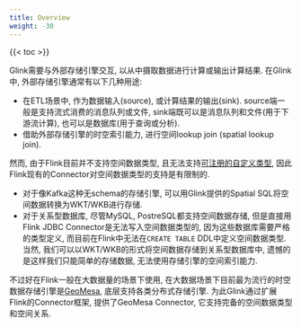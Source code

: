 ```yaml
---
title: Overview
weight: -30
---
```


{{< toc >}}

Glink需要与外部存储引擎交互, 以从中摄取数据进行计算或输出计算结果. 在Glink中, 外部存储引擎通常有以下几种用途:
+ 在ETL场景中, 作为数据输入(source), 或计算结果的输出(sink). source端一般是支持流式消费的消息队列或文件, sink端既可以是消息队列和文件(用于下游流计算), 也可以是数据库(用于查询或分析).
+ 借助外部存储引擎的时空索引能力, 进行空间lookup join (spatial lookup join).

然而, 由于Flink目前并不支持空间数据类型, 且无法支持[可注册的自定义类型](https://nightlies.apache.org/flink/flink-docs-master/docs/dev/table/types/#user-defined-data-types), 因此Flink现有的Connector对空间数据类型的支持是有限制的.
+ 对于像Kafka这种无schema的存储引擎, 可以用Glink提供的Spatial SQL将空间数据转换为WKT/WKB进行存储.
+ 对于关系型数据库, 尽管MySQL, PostreSQL都支持空间数据存储, 但是直接用Flink JDBC Connector是无法写入空间数据类型的, 因为这些数据库需要严格的类型定义, 而目前在Flink中无法在`CREATE TABLE` DDL中定义空间数据类型. 当然, 我们可以以WKT/WKB的形式将空间数据存储到关系型数据库中, 遗憾的是这样我们只能简单的存储数据, 无法使用存储引擎的空间索引能力.

不过好在Flink一般在大数据量的场景下使用, 在大数据场景下目前最为流行的时空数据存储引擎是[GeoMesa](https://www.geomesa.org/documentation/stable/), 底层支持各类分布式存储引擎. 为此Glink通过扩展Flink的Connector框架, 提供了GeoMesa Connector, 它支持完备的空间数据类型和空间关系.